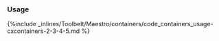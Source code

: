 <!-- usedin: [ _maestro/Toolbelt] - post: -->


### Usage



{%include _inlines/Toolbelt/Maestro/containers/code_containers_usage-cxcontainers-2-3-4-5.md %}





